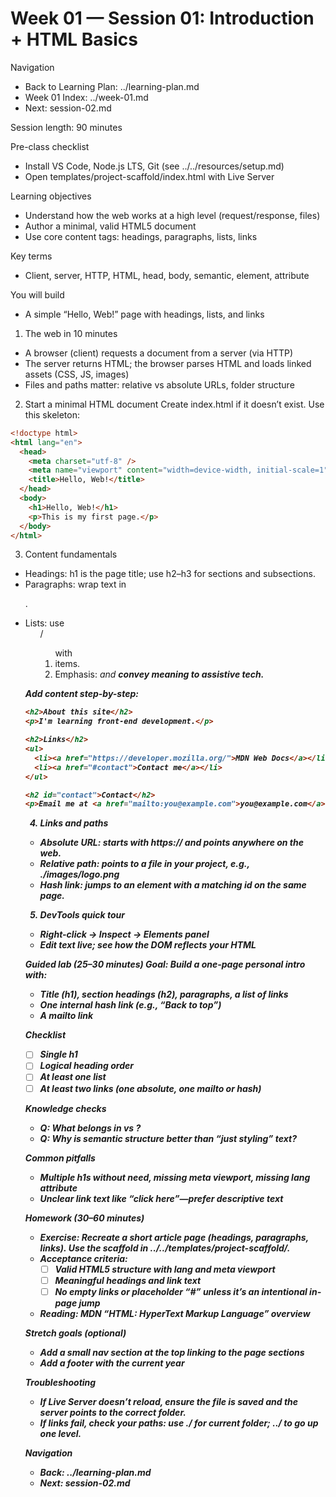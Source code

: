 # Week 01 — Session 01: Introduction + HTML Basics

Navigation
- Back to Learning Plan: ../learning-plan.md
- Week 01 Index: ../week-01.md
- Next: session-02.md

Session length: 90 minutes

Pre-class checklist
- Install VS Code, Node.js LTS, Git (see ../../resources/setup.md)
- Open templates/project-scaffold/index.html with Live Server

Learning objectives
- Understand how the web works at a high level (request/response, files)
- Author a minimal, valid HTML5 document
- Use core content tags: headings, paragraphs, lists, links

Key terms
- Client, server, HTTP, HTML, head, body, semantic, element, attribute

You will build
- A simple “Hello, Web!” page with headings, lists, and links

1) The web in 10 minutes
- A browser (client) requests a document from a server (via HTTP)
- The server returns HTML; the browser parses HTML and loads linked assets (CSS, JS, images)
- Files and paths matter: relative vs absolute URLs, folder structure

2) Start a minimal HTML document
Create index.html if it doesn’t exist. Use this skeleton:

```html
<!doctype html>
<html lang="en">
  <head>
    <meta charset="utf-8" />
    <meta name="viewport" content="width=device-width, initial-scale=1" />
    <title>Hello, Web!</title>
  </head>
  <body>
    <h1>Hello, Web!</h1>
    <p>This is my first page.</p>
  </body>
</html>
```

3) Content fundamentals
- Headings: h1 is the page title; use h2–h3 for sections and subsections.
- Paragraphs: wrap text in <p>.
- Lists: use <ul>/<ol> with <li> items.
- Emphasis: <em> and <strong> convey meaning to assistive tech.

Add content step-by-step:

```html
<h2>About this site</h2>
<p>I'm learning front-end development.</p>

<h2>Links</h2>
<ul>
  <li><a href="https://developer.mozilla.org/">MDN Web Docs</a></li>
  <li><a href="#contact">Contact me</a></li>
</ul>

<h2 id="contact">Contact</h2>
<p>Email me at <a href="mailto:you@example.com">you@example.com</a></p>
```

4) Links and paths
- Absolute URL: starts with https:// and points anywhere on the web.
- Relative path: points to a file in your project, e.g., ./images/logo.png
- Hash link: jumps to an element with a matching id on the same page.

5) DevTools quick tour
- Right-click → Inspect → Elements panel
- Edit text live; see how the DOM reflects your HTML

Guided lab (25–30 minutes)
Goal: Build a one-page personal intro with:
- Title (h1), section headings (h2), paragraphs, a list of links
- One internal hash link (e.g., “Back to top”)
- A mailto link

Checklist
- [ ] Single h1
- [ ] Logical heading order
- [ ] At least one list
- [ ] At least two links (one absolute, one mailto or hash)

Knowledge checks
- Q: What belongs in <head> vs <body>?
- Q: Why is semantic structure better than “just styling” text?

Common pitfalls
- Multiple h1s without need, missing meta viewport, missing lang attribute
- Unclear link text like “click here”—prefer descriptive text

Homework (30–60 minutes)
- Exercise: Recreate a short article page (headings, paragraphs, links). Use the scaffold in ../../templates/project-scaffold/.
- Acceptance criteria:
  - [ ] Valid HTML5 structure with lang and meta viewport
  - [ ] Meaningful headings and link text
  - [ ] No empty links or placeholder “#” unless it’s an intentional in-page jump
- Reading: MDN “HTML: HyperText Markup Language” overview

Stretch goals (optional)
- Add a small nav section at the top linking to the page sections
- Add a footer with the current year

Troubleshooting
- If Live Server doesn’t reload, ensure the file is saved and the server points to the correct folder.
- If links fail, check your paths: use ./ for current folder; ../ to go up one level.

Navigation
- Back: ../learning-plan.md
- Next: session-02.md